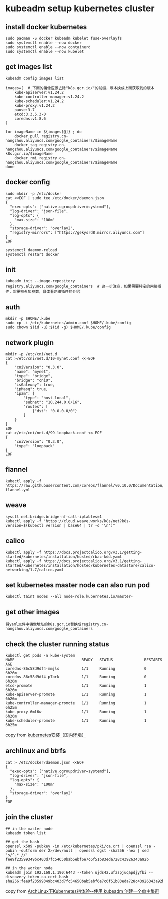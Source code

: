 # kubeadm setup kubernetes cluster

## install docker kubernetes

``` shell
sudo pacman -S docker kubeadm kubelet fuse-overlayfs
sudo systemctl enable --now docker
sudo systemctl enable --now containerd
sudo systemctl enable --now kubelet
```

## get images list

``` shell
kubeadm config images list

images=(  # 下面的镜像应该去除"k8s.gcr.io/"的前缀，版本换成上面获取到的版本
    kube-apiserver:v1.24.2
    kube-controller-manager:v1.24.2
    kube-scheduler:v1.24.2
    kube-proxy:v1.24.2
    pause:3.7
    etcd:3.3.5.3-0
    coredns:v1.8.6
)

for imageName in ${images[@]} ; do
    docker pull registry.cn-hangzhou.aliyuncs.com/google_containers/$imageName
    docker tag registry.cn-hangzhou.aliyuncs.com/google_containers/$imageName k8s.gcr.io/$imageName
    docker rmi registry.cn-hangzhou.aliyuncs.com/google_containers/$imageName
done
```

## docker config

``` shell
sudo mkdir -p /etc/docker
cat <<EOF | sudo tee /etc/docker/daemon.json
{
  "exec-opts": ["native.cgroupdriver=systemd"],
  "log-driver": "json-file",
  "log-opts": {
    "max-size": "100m"
  },
  "storage-driver": "overlay2",
  "registry-mirrors": ["https://gekysrd8.mirror.aliyuncs.com"]
}
EOF

systemctl daemon-reload
systemctl restart docker
```

## init

``` shell
kubeadm init --image-repository registry.aliyuncs.com/google_containers  # 这一步注意，如果需要特定的网络插件，需要额外加参数，具体看网络插件的介绍
```

## auth

``` shell
mkdir -p $HOME/.kube
sudo cp -i /etc/kubernetes/admin.conf $HOME/.kube/config
sudo chown $(id -u):$(id -g) $HOME/.kube/config
```

## network plugin

``` shell
mkdir -p /etc/cni/net.d
cat >/etc/cni/net.d/10-mynet.conf <<-EOF
{
    "cniVersion": "0.3.0",
    "name": "mynet",
    "type": "bridge",
    "bridge": "cni0",
    "isGateway": true,
    "ipMasq": true,
    "ipam": {
        "type": "host-local",
        "subnet": "10.244.0.0/16",
        "routes": [
            {"dst": "0.0.0.0/0"}
        ]
    }
}
EOF
cat >/etc/cni/net.d/99-loopback.conf <<-EOF
{
    "cniVersion": "0.3.0",
    "type": "loopback"
}
EOF
```

## flannel

``` shell
kubectl apply -f https://raw.githubusercontent.com/coreos/flannel/v0.10.0/Documentation/kube-flannel.yml
```

## weave

``` shell
sysctl net.bridge.bridge-nf-call-iptables=1
kubectl apply -f "https://cloud.weave.works/k8s/net?k8s-version=$(kubectl version | base64 | tr -d '\n')"
```

## calico

``` shell
kubectl apply -f https://docs.projectcalico.org/v3.1/getting-started/kubernetes/installation/hosted/rbac-kdd.yaml
kubectl apply -f https://docs.projectcalico.org/v3.1/getting-started/kubernetes/installation/hosted/kubernetes-datastore/calico-networking/1.7/calico.yaml

```

## set kubernetes master node can also run pod

``` shell
kubectl taint nodes --all node-role.kubernetes.io/master-
```

## get other images

``` shell
将yaml文件中镜像地址的k8s.gcr.io替换成registry.cn-hangzhou.aliyuncs.com/google_containers
```

## check the cluster running status

``` shell
kubectl get pods -n kube-system
NAME                              READY   STATUS              RESTARTS   AGE
coredns-86c58d9df4-mmjls          1/1     Running             0          6h26m
coredns-86c58d9df4-p7brk          1/1     Running             0          6h26m
etcd-promote                      1/1     Running             1          6h26m
kube-apiserver-promote            1/1     Running             1          6h26m
kube-controller-manager-promote   1/1     Running             1          6h25m
kube-proxy-6ml6w                  1/1     Running             1          6h26m
kube-scheduler-promote            1/1     Running             1          6h25m
```

copy from [kubernetes安装（国内环境）](https://zhuanlan.zhihu.com/p/46341911)

## archlinux and btrfs

``` shell
cat > /etc/docker/daemon.json <<EOF
{
  "exec-opts": ["native.cgroupdriver=systemd"],
  "log-driver": "json-file",
  "log-opts": {
    "max-size": "100m"
  },
  "storage-driver": "overlay2"
}
EOF
```

## join the cluster

``` shell
## in the master node
kubeadm token list

## get the hash
openssl x509 -pubkey -in /etc/kubernetes/pki/ca.crt | openssl rsa -pubin -outform der 2>/dev/null | openssl dgst -sha256 -hex | sed 's/^.* //'
fee9f23599349bc403d7fc54650bab5ebf6e7c6f51b83eda728c43926343a92b

## in the worker node
kubeadm join 192.168.1.190:6443 --token ujds42.ufzzpjuqapdjyfbi --discovery-token-ca-cert-hash sha256:fee9f23599349bc403d7fc54650bab5ebf6e7c6f51b83eda728c43926343a92b
```
copy from [ArchLinux下Kubernetes初体验--使用 kubeadm 创建一个单主集群](https://blog.firerain.me/article/22)
